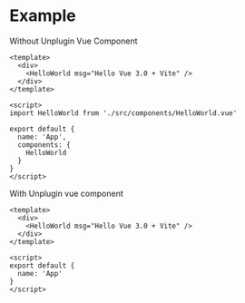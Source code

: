 # Example

<div class="grid grid-cols-2 gap-4">

<div>
<span>Without Unplugin Vue Component</span>

```tsx
<template>
  <div>
    <HelloWorld msg="Hello Vue 3.0 + Vite" />
  </div>
</template>

<script>
import HelloWorld from './src/components/HelloWorld.vue'

export default {
  name: 'App',
  components: {
    HelloWorld
  }
}
</script>
```

</div>

<div>

<span>With Unplugin vue component</span>

```tsx
<template>
  <div>
    <HelloWorld msg="Hello Vue 3.0 + Vite" />
  </div>
</template>

<script>
export default {
  name: 'App'
}
</script>
```

</div>

</div>
